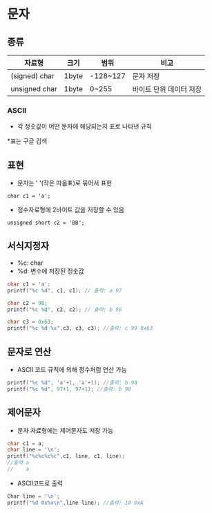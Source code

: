 # 문자

## 종류

| 자료형        | 크기  | 범위     | 비고                    |
| ------------- | ----- | -------- | ----------------------- |
| (signed) char | 1byte | -128~127 | 문자 저장               |
| unsigned char | 1byte | 0~255    | 바이트 단위 데이터 저장 |

### ASCII

- 각 정숫값이 어떤 문자에 해당되는지 표로 나타낸 규칙

*표는 구글 검색



## 표현 

- 문자는 ' '(작은 따옴표)로 묶어서 표현

``` char c1 = 'a'; ```

- 정수자료형에 2바이트 값을 저장할 수 있음

``` unsigned short c2 = 'BB'; ```



##  서식지정자

- %c: char
- %d: 변수에 저장된 정숫값

``` c
char c1 = 'a';
printf("%c %d", c1, c1); // 출력: a 97
```

``` c
char c2 = 98;
printf("%c %d", c2, c2); // 출력: b 98
```

``` c
char c3 = 0x63;
printf("%c %d %x",c3, c3, c3); //출력: c 99 0x63
```



## 문자로 연산

- ASCII 코드 규칙에 의해 정수처럼 연산 가능

``` C
printf("%c %d", 'a'+1, 'a'+1); //출력: b 98
printf("%c %d", 97+1, 97+1); //출력: b 98
```



## 제어문자

- 문자 자료형에는 제어문자도 저장 가능

``` c
char c1 = a;
char line = '\n';
printf("%c%c%c%c",c1, line, c1, line); 
//출력 a
//    a
```

- ASCII코드로 출력

``` C
Char line = '\n';
printf("%d 0x%x\n",line line); //출력: 10 0xA
```

